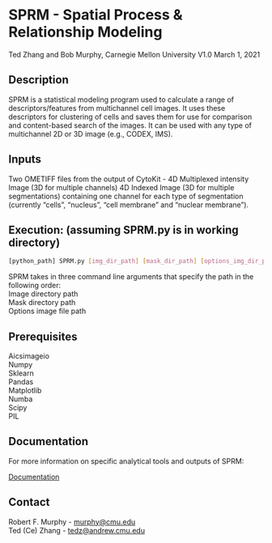 # SPRM - Spatial Process & Relationship Modeling
Ted Zhang and Bob Murphy, Carnegie Mellon University
V1.0 March 1, 2021

## Description
SPRM is a statistical modeling program used to calculate a range of descriptors/features from multichannel cell images.  It uses these descriptors for clustering of cells and saves them for use for comparison and content-based search of the images.  It can be used with any type of multichannel 2D or 3D image (e.g., CODEX, IMS).

## Inputs

Two OMETIFF files from the output of CytoKit -
4D Multiplexed intensity Image (3D for multiple channels)
4D Indexed Image (3D for multiple segmentations) containing one channel for each type of segmentation (currently “cells”, “nucleus”, “cell membrane” and “nuclear membrane”).

## Execution: (assuming SPRM.py is in working directory)
```bash
[python_path] SPRM.py [img_dir_path] [mask_dir_path] [options_img_dir_path]
```

SPRM takes in three command line arguments that specify the path in the following order:\
Image directory path\
Mask directory path\
Options image file path

## Prerequisites

Aicsimageio\
Numpy\
Sklearn\
Pandas\
Matplotlib\
Numba\
Scipy\
PIL

## Documentation 

For more information on specific analytical tools and outputs of SPRM: 

[Documentation](https://docs.google.com/document/d/1ZSH9Ek8C4Ucvaytwxyg8LdrgLU6EHmgAsJ5z7Tcc8HQ/edit#heading=h.5y17kqj4hpjb)

## Contact

Robert F. Murphy - murphy@cmu.edu\
Ted (Ce) Zhang - tedz@andrew.cmu.edu
